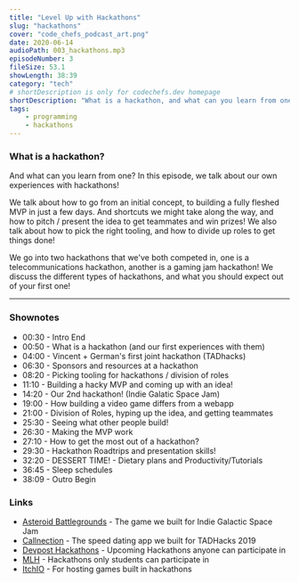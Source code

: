 ```yaml
---
title: "Level Up with Hackathons"
slug: "hackathons"
cover: "code_chefs_podcast_art.png"
date: 2020-06-14
audioPath: 003_hackathons.mp3
episodeNumber: 3
fileSize: 53.1
showLength: 38:39
category: "tech"
# shortDescription is only for codechefs.dev homepage
shortDescription: "What is a hackathon, and what can you learn from one?"
tags:
    - programming
    - hackathons
---
```


### What is a hackathon?

And what can you learn from one? In this episode, we talk about our own experiences with hackathons!

We talk about how to go from an initial concept, to building a fully fleshed MVP in just a few days. And shortcuts we might take along the way, and how to pitch / present the idea to get teammates and win prizes! We also talk about how to pick the right tooling, and how to divide up roles to get things done!

We go into two hackathons that we've both competed in, one is a telecommunications hackathon, another is a gaming jam hackathon!
We discuss the different types of hackathons, and what you should expect out of your first one!

<hr>

### Shownotes

<!-- - 00:30 - Intro
    - 00:40 - Testing
        - 00:50 - Testing -->

- 00:30 - Intro End
- 00:50 - What is a hackathon (and our first experiences with them)
- 04:00 - Vincent + German's first joint hackathon (TADhacks)
- 06:30 - Sponsors and resources at a hackathon
- 08:20 - Picking tooling for hackathons / division of roles
- 11:10 - Building a hacky MVP and coming up with an idea!
- 14:20 - Our 2nd hackathon! (Indie Galatic Space Jam)
- 19:00 - How building a video game differs from a webapp
- 21:00 - Division of Roles, hyping up the idea, and getting teammates
- 25:30 - Seeing what other people build!
- 26:30 - Making the MVP work
- 27:10 - How to get the most out of a hackathon?
- 29:30 - Hackathon Roadtrips and presentation skills!
- 32:20 - DESSERT TIME! - Dietary plans and Productivity/Tutorials
- 36:45 - Sleep schedules
- 38:09 - Outro Begin

### Links

- [Asteroid Battlegrounds](https://devpost.com/software/asteroid-battlegrounds) - The game we built for Indie Galactic Space Jam
- [Callnection](https://devpost.com/software/callnection) - The speed dating app we built for TADHacks 2019
- [Devpost Hackathons](https://devpost.com/hackathons) - Upcoming Hackathons anyone can participate in
- [MLH](https://mlh.io/) - Hackathons only students can participate in
- [ItchIO](https://itch.io/) - For hosting games built in hackathons